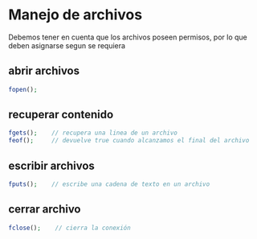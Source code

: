 # Manejo de archivos
Debemos  tener en cuenta que los archivos poseen permisos,
por lo que deben asignarse segun se requiera

## abrir archivos
```php
fopen();
```

## recuperar contenido
```php
fgets();    // recupera una linea de un archivo
feof();     // devuelve true cuando alcanzamos el final del archivo
```

## escribir archivos
```php
fputs();    // escribe una cadena de texto en un archivo
```

## cerrar archivo
```php
fclose();    // cierra la conexión
```
